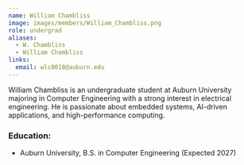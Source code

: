 ```yaml
---
name: William Chambliss
image: images/members/William_Chambliss.png
role: undergrad
aliases:
  - W. Chambliss
  - William Chambliss
links:
  email: wlc0018@auburn.edu
---
```


William Chambliss is an undergraduate student at Auburn University majoring in Computer Engineering with a strong interest in electrical engineering. He is passionate about embedded systems, AI-driven applications, and high-performance computing.

### Education:
- Auburn University, B.S. in Computer Engineering (Expected 2027)  
